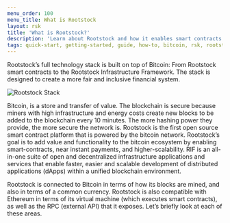 ```yaml
---
menu_order: 100
menu_title: What is Rootstock
layout: rsk
title: 'What is Rootstock?'
description: 'Learn about Rootstock and how it enables smart contracts on Bitcoin'
tags: quick-start, getting-started, guide, how-to, bitcoin, rsk, rootstock
---
```


Rootstock’s full technology stack is built on top of Bitcoin:
From Rootstock smart contracts to the Rootstock Infrastructure Framework.
The stack is designed to create a more fair and inclusive financial system.

![Rootstock Stack](/assets/img/home/rsk-tech-stack-high-level.png)

Bitcoin, is a store and transfer of value.
The blockchain is secure because miners with high infrastructure and energy costs create new blocks to be added to the blockchain every 10 minutes.
The more hashing power they provide, the more secure the network is.
Rootstock is the first open source smart contract platform that is powered by the bitcoin network.
Rootstock’s goal is to add value and functionality to the bitcoin ecosystem by enabling smart-contracts,
near instant payments, and higher-scalability.
RIF  is an all-in-one suite of open and decentralized infrastructure applications and services that enable faster,
easier and scalable development of distributed applications (dApps) within a unified blockchain environment.

Rootstock is connected to Bitcoin in terms of how its blocks are mined,
and also in terms of a common currency.
Rootstock is also compatible with Ethereum in terms of its virtual machine (which executes smart contracts),
as well as the RPC (external API) that it exposes.
Let’s briefly look at each of these areas.